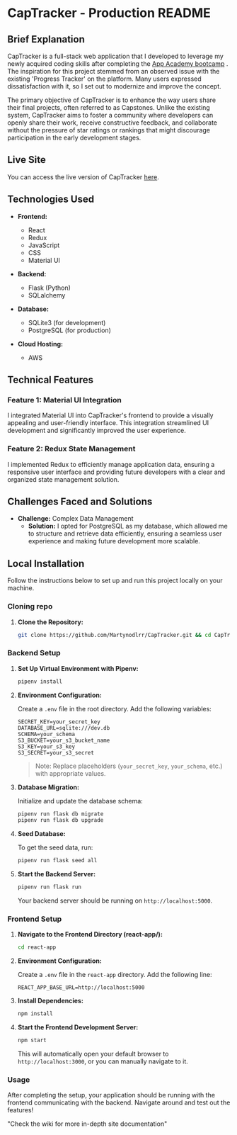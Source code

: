 # CapTracker - Production README

## Brief Explanation
CapTracker is a full-stack web application that I developed to leverage my newly acquired coding skills after completing the [App Academy bootcamp](https://www.appacademy.io/) . The inspiration for this project stemmed from an observed issue with the existing 'Progress Tracker' on the platform. Many users expressed dissatisfaction with it, so I set out to modernize and improve the concept.

The primary objective of CapTracker is to enhance the way users share their final projects, often referred to as Capstones. Unlike the existing system, CapTracker aims to foster a community where developers can openly share their work, receive constructive feedback, and collaborate without the pressure of star ratings or rankings that might discourage participation in the early development stages.

## Live Site
You can access the live version of CapTracker [here](https://captracker-t69u.onrender.com/).

## Technologies Used
- **Frontend:** 
  - React
  - Redux
  - JavaScript
  - CSS
  - Material UI

- **Backend:** 
  - Flask (Python)
  - SQLalchemy

- **Database:** 
  - SQLite3 (for development)
  - PostgreSQL (for production)

- **Cloud Hosting:** 
  - AWS

## Technical Features

### Feature 1: Material UI Integration
I integrated Material UI into CapTracker's frontend to provide a visually appealing and user-friendly interface. This integration streamlined UI development and significantly improved the user experience.

### Feature 2: Redux State Management
I implemented Redux to efficiently manage application data, ensuring a responsive user interface and providing future developers with a clear and organized state management solution.

## Challenges Faced and Solutions
- **Challenge:** Complex Data Management
  - **Solution:** I opted for PostgreSQL as my database, which allowed me to structure and retrieve data efficiently, ensuring a seamless user experience and making future development more scalable.

## Local Installation

Follow the instructions below to set up and run this project locally on your machine.

### Cloning repo

1. **Clone the Repository:**
    ```bash
    git clone https://github.com/Martynodlrr/CapTracker.git && cd CapTracker/
    ```
    
### Backend Setup

1. **Set Up Virtual Environment with Pipenv:**
    ```bash
    pipenv install
    ```

3. **Environment Configuration:**
   
   Create a `.env` file in the root directory. Add the following variables:
    ```
    SECRET_KEY=your_secret_key
    DATABASE_URL=sqlite:///dev.db
    SCHEMA=your_schema
    S3_BUCKET=your_s3_bucket_name
    S3_KEY=your_s3_key
    S3_SECRET=your_s3_secret
    ```

    > Note: Replace placeholders (`your_secret_key`, `your_schema`, etc.) with appropriate values.

4. **Database Migration:**

    Initialize and update the database schema:
    ```bash
    pipenv run flask db migrate
    pipenv run flask db upgrade
    ```

5. **Seed Database:**
   
    To get the seed data, run:
    ```bash
    pipenv run flask seed all
    ```

6. **Start the Backend Server:**

    ```bash
    pipenv run flask run
    ```

    Your backend server should be running on `http://localhost:5000`.

### Frontend Setup

1. **Navigate to the Frontend Directory (react-app/):**
    ```bash
    cd react-app
    ```

2. **Environment Configuration:**

   Create a `.env` file in the `react-app` directory. Add the following line:
    ```
    REACT_APP_BASE_URL=http://localhost:5000
    ```

3. **Install Dependencies:**
    ```bash
    npm install
    ```

4. **Start the Frontend Development Server:**
    ```bash
    npm start
    ```

   This will automatically open your default browser to `http://localhost:3000`, or you can manually navigate to it.

### Usage

After completing the setup, your application should be running with the frontend communicating with the backend. Navigate around and test out the features!

"Check the wiki for more in-depth site documentation"
